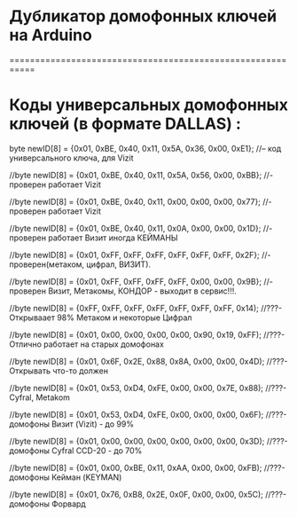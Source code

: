 # Дубликатор домофонных ключей на Arduino
===========================================================
# Коды универсальных домофонных ключей (в формате DALLAS) :
byte newID[8] = {0x01, 0xBE, 0x40, 0x11, 0x5A, 0x36, 0x00, 0xE1}; //– код универсального ключа, для Vizit    

//byte newID[8] = {0x01, 0xBE, 0x40, 0x11, 0x5A, 0x56, 0x00, 0xBB}; //- проверен работает Vizit     

//byte newID[8] = {0x01, 0xBE, 0x40, 0x11, 0x00, 0x00, 0x00, 0x77}; //- проверен работает Vizit    

//byte newID[8] = {0x01, 0xBE, 0x40, 0x11, 0x0A, 0x00, 0x00, 0x1D}; //- проверен работает Визит иногда КЕЙМАНЫ     

//byte newID[8] = {0x01, 0xFF, 0xFF, 0xFF, 0xFF, 0xFF, 0xFF, 0x2F}; //- проверен(метаком, цифрал, ВИЗИТ).     

//byte newID[8] = {0x01, 0xFF, 0xFF, 0xFF, 0xFF, 0x00, 0x00, 0x9B}; //- проверен Визит, Метакомы, КОНДОР - выходит в сервис!!!.     

//byte newID[8] = {0xFF, 0xFF, 0xFF, 0xFF, 0xFF, 0xFF, 0xFF, 0x14); //???-Открываает 98% Метаком и некоторые Цифрал     

//byte newID[8] = {0x01, 0x00, 0x00, 0x00, 0x00, 0x90, 0x19, 0xFF); //???-Отлично работает на старых домофонах     

//byte newID[8] = {0x01, 0x6F, 0x2E, 0x88, 0x8A, 0x00, 0x00, 0x4D); //???-Открывать что-то должен     

//byte newID[8] = {0x01, 0x53, 0xD4, 0xFE, 0x00, 0x00, 0x7E, 0x88); //???-Cyfral, Metakom     

//byte newID[8] = {0x01, 0x53, 0xD4, 0xFE, 0x00, 0x00, 0x00, 0x6F); //???-домофоны Визит (Vizit) - до 99%   

//byte newID[8] = {0x01, 0x00, 0x00, 0x00, 0x00, 0x00, 0x00, 0x3D); //???-домофоны Cyfral CCD-20 - до 70%     

//byte newID[8] = {0x01, 0x00, 0xBE, 0x11, 0xAA, 0x00, 0x00, 0xFB); //???-домофоны Кейман (KEYMAN)     

//byte newID[8] = {0x01, 0x76, 0xB8, 0x2E, 0x0F, 0x00, 0x00, 0x5C); //???-домофоны Форвард
